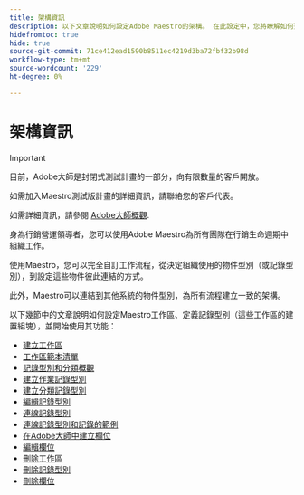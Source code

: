 ```yaml
---
title: 架構資訊
description: 以下文章說明如何設定Adobe Maestro的架構。 在此設定中，您將瞭解如何建立工作區、記錄型別和自訂欄位，以對應出您要在Adobe大師中管理的工作流程。
hidefromtoc: true
hide: true
source-git-commit: 71ce412ead1590b8511ec4219d3ba72fbf32b98d
workflow-type: tm+mt
source-wordcount: '229'
ht-degree: 0%

---
```


<!--
---
title: Architecture information
description: The following articles describe how you can configure the architecture of Adobe Maestro. As part of this configuration, you learn how you create workspaces, record types, and custom fields to map out the workflows you want to manage in Adobe Maestro. 
hidefromtoc: yes
author: Alina
feature: Work Management
role: User, Admin
hide: yes
---
-->

<!--udpate the metadata with real information when making this avilable in TOC and in the left nav-->

# 架構資訊

>[!IMPORTANT]
>
>目前，Adobe大師是封閉式測試計畫的一部分，向有限數量的客戶開放。
>
>如需加入Maestro測試版計畫的詳細資訊，請聯絡您的客戶代表。
>
>如需詳細資訊，請參閱 [Adobe大師概觀](../maestro-overview.md).

身為行銷營運領導者，您可以使用Adobe Maestro為所有團隊在行銷生命週期中組織工作。

使用Maestro，您可以完全自訂工作流程，從決定組織使用的物件型別（或記錄型別），到設定這些物件彼此連結的方式。

此外，Maestro可以連結到其他系統的物件型別，為所有流程建立一致的架構。

以下幾節中的文章說明如何設定Maestro工作區、定義記錄型別（這些工作區的建置組塊），並開始使用其功能：

* [建立工作區](../architecture-and-fields/create-workspaces.md)
* [工作區範本清單](../architecture-and-fields/workspace-templates.md)
* [記錄型別和分類概觀](../architecture-and-fields/overview-of-record-types-and-taxonomies.md)
* [建立作業記錄型別](../architecture-and-fields/create-record-types.md)
* [建立分類記錄型別](../architecture-and-fields/create-a-taxonomy.md)
* [編輯記錄型別](../architecture-and-fields/edit-record-types.md)
* [連線記錄型別](../architecture-and-fields/connect-record-types.md)
* [連線記錄型別和記錄的範例](../architecture-and-fields/example-connect-record-types-and-records.md)
* [在Adobe大師中建立欄位](../architecture-and-fields/create-fields.md)
* [編輯欄位](../architecture-and-fields/edit-fields.md)
* [刪除工作區](../architecture-and-fields/delete-workspaces.md)
* [刪除記錄型別](../architecture-and-fields/delete-record-types.md)
* [刪除欄位](../architecture-and-fields/delete-fields.md)


